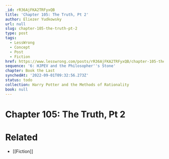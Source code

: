 ```yaml
---
_id: rR36AjFKA2TRFyxQB
title: 'Chapter 105: The Truth, Pt 2'
author: Eliezer Yudkowsky
url: null
slug: chapter-105-the-truth-pt-2
type: post
tags:
  - LessWrong
  - Concept
  - Post
  - Fiction
href: https://www.lesswrong.com/posts/rR36AjFKA2TRFyxQB/chapter-105-the-truth-pt-2
sequence: '6: HJPEV and the Philosopher''s Stone'
chapter: Book the Last
synchedAt: '2022-09-01T09:32:56.273Z'
status: todo
collection: Harry Potter and the Methods of Rationality
book: null
---
```


# Chapter 105: The Truth, Pt 2


# Related

- [[Fiction]]